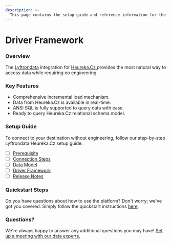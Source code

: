 ```yaml
---
description: >-
  This page contains the setup guide and reference information for the Heureka.Cz source connector.
---
```


# Driver Framework

### Overview

The [Lyftrondata](https://www.lyftrondata.com/) integration for [Heureka.Cz](https://www.lyftrondata.com/integration/heureka.cz/)[ ](https://www.lyftrondata.com/integration/heureka.cz/)provides the most natural way to access data while requiring no engineering.

### Key Features

* Comprehensive incremental load mechanism.
* Data from Heureka.Cz is available in real-time.&#x20;
* ANSI SQL is fully supported to query data with ease.
* Ready to query Heureka.Cz relational schema model.

### Setup Guide

To connect to your destination without engineering, follow our step-by-step Lyftrondata Heureka.Cz setup guide.

* [ ] [Prerequisite](../../marketing-analytics/heureka.cz/prerequisite.md)
* [ ] [Connection Steps](../../marketing-analytics/heureka.cz/connection-steps.md)
* [ ] [Data Model](../../marketing-analytics/heureka.cz/data-model/)
* [ ] [Driver Framework](../../marketing-analytics/heureka.cz/driver-framework/)
* [ ] [Release Notes](../../marketing-analytics/heureka.cz/release-notes.md)

### Quickstart Steps

Do you have questions about how to use the platform? Don't worry; we've got you covered. Simply follow the quickstart instructions [here](../../../quickstart-steps.md).

### Questions? <a href="#questions" id="questions"></a>

We're always happy to answer any additional questions you may have! [Set up a meeting with our data experts.](https://www.lyftrondata.com/book-a-meeting/)


